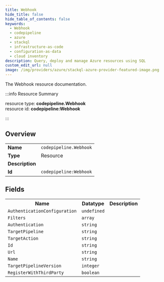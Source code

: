 ```yaml
---
title: Webhook
hide_title: false
hide_table_of_contents: false
keywords:
  - Webhook
  - codepipeline
  - azure
  - stackql
  - infrastructure-as-code
  - configuration-as-data
  - cloud inventory
description: Query, deploy and manage Azure resources using SQL
custom_edit_url: null
image: /img/providers/azure/stackql-azure-provider-featured-image.png
---
```

The Webhook resource documentation.

:::info Resource Summary

<div class="row">
<div class="providerDocColumn">
<span>resource type:&nbsp;<b>codepipeline.Webhook</b></span><br />
<span>resource id:&nbsp;<b>codepipeline:Webhook</b></span><br />
</div>
</div>

:::

## Overview
<table><tbody>
<tr><td><b>Name</b></td><td><code>codepipeline.Webhook</code></td></tr>
<tr><td><b>Type</b></td><td>Resource</td></tr>
<tr><td><b>Description</b></td><td></td></tr>
<tr><td><b>Id</b></td><td><code>codepipeline:Webhook</code></td></tr>
</tbody></table>

## Fields
<table><tbody>
<tr><th>Name</th><th>Datatype</th><th>Description</th></tr>
<tr><td><code>AuthenticationConfiguration</code></td><td><code>undefined</code></td><td></td></tr><tr><td><code>Filters</code></td><td><code>array</code></td><td></td></tr><tr><td><code>Authentication</code></td><td><code>string</code></td><td></td></tr><tr><td><code>TargetPipeline</code></td><td><code>string</code></td><td></td></tr><tr><td><code>TargetAction</code></td><td><code>string</code></td><td></td></tr><tr><td><code>Id</code></td><td><code>string</code></td><td></td></tr><tr><td><code>Url</code></td><td><code>string</code></td><td></td></tr><tr><td><code>Name</code></td><td><code>string</code></td><td></td></tr><tr><td><code>TargetPipelineVersion</code></td><td><code>integer</code></td><td></td></tr><tr><td><code>RegisterWithThirdParty</code></td><td><code>boolean</code></td><td></td></tr>
</tbody></table>